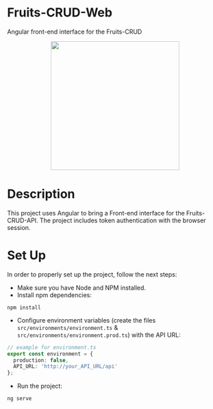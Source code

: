 # Fruits-CRUD-Web

Angular front-end interface for the Fruits-CRUD

<p align="center"><a href="https://angular.io" target="_blank"><img src="https://upload.wikimedia.org/wikipedia/commons/thumb/c/cf/Angular_full_color_logo.svg/250px-Angular_full_color_logo.svg.png" width="300"></a></p>

# Description
This project uses Angular to bring a Front-end interface for the Fruits-CRUD-API. The project includes token authentication with the browser session.

# Set Up
In order to properly set up the project, follow the next steps:
- Make sure you have Node and NPM installed.
- Install npm dependencies:
```
npm install
```
- Configure environment variables (create the files ```src/environments/environment.ts``` & ```src/environments/environment.prod.ts```) with the API URL:
```typescript
// example for environment.ts
export const environment = {
  production: false,
  API_URL: 'http://your_API_URL/api'
};
```
- Run the project:
```
ng serve
```
